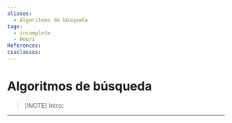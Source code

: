 ```yaml
---
aliases:
  - Algoritmos de búsqueda
tags:
  - incomplete
  - Heuri
References: 
cssclasses:
---
```

# Algoritmos de búsqueda

> [!NOTE] Intro:  
>  

***